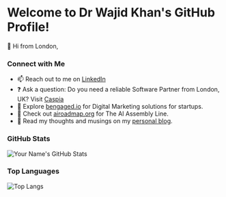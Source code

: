 # Welcome to Dr Wajid Khan's GitHub Profile!

👋 Hi from London,

### Connect with Me

- 📫 Reach out to me on [LinkedIn](https://www.linkedin.com/in/yourlinkedinprofile/)
- ❓ Ask a question: Do you need a reliable Software Partner from London, UK? Visit [Caspia](https://caspia.co.uk)
- 💼 Explore [bengaged.io](https://bengaged.io) for Digital Marketing solutions for startups.
- 🤖 Check out [airoadmap.org](https://airoadmap.org) for The AI Assembly Line.
- 📝 Read my thoughts and musings on my [personal blog](https://www.wajidkhan.info/).

### GitHub Stats

![Your Name's GitHub Stats](https://github-readme-stats.vercel.app/api?username=yourusername&show_icons=true&theme=radical)

### Top Languages

![Top Langs](https://github-readme-stats.vercel.app/api/top-langs/?username=yourusername&layout=compact)



